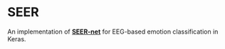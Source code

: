 # SEER
An implementation of [**SEER-net**](https://www.sciencedirect.com/science/article/pii/S1746809423000538) for EEG-based emotion classification in Keras.
